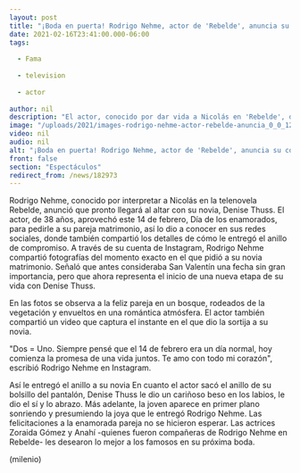 ```yaml
---
layout: post
title: "¡Boda en puerta! Rodrigo Nehme, actor de 'Rebelde', anuncia su compromiso"
date: 2021-02-16T23:41:00.000-06:00
tags:
  
  - Fama
  
  - television
  
  - actor
  
author: nil
description: "El actor, conocido por dar vida a Nicolás en 'Rebelde', dio a conocer que se comprometió y muy pronto llegará al altar. "
image: "/uploads/2021/images-rodrigo-nehme-actor-rebelde-anuncia_0_0_1200_747.jpg"
video: nil
audio: nil
alt: "¡Boda en puerta! Rodrigo Nehme, actor de 'Rebelde', anuncia su compromiso"
front: false
section: "Espectáculos"
redirect_from: /news/182973
---
```


Rodrigo Nehme, conocido por interpretar a Nicolás en la telenovela Rebelde, anunció que pronto llegará al altar con su novia, Denise Thuss. El actor, de 38 años, aprovechó este 14 de febrero, Día de los enamorados, para pedirle a su pareja matrimonio, así lo dio a conocer en sus redes sociales, donde también compartió los detalles de cómo le entregó el anillo de compromiso. A través de su cuenta de Instagram, Rodrigo Nehme compartió fotografías del momento exacto en el que pidió a su novia matrimonio. Señaló que antes consideraba San Valentín una fecha sin gran importancia, pero que ahora representa el inicio de una nueva etapa de su vida con Denise Thuss. 

En las fotos se observa a la feliz pareja en un bosque, rodeados de la vegetación y envueltos en una romántica atmósfera. El actor también compartió un video que captura el instante en el que dio la sortija a su novia.  

"Dos = Uno. Siempre pensé que el 14 de febrero era un día normal, hoy comienza la promesa de una vida juntos. Te amo con todo mi corazón", escribió Rodrigo Nehme en Instagram.  

Así le entregó el anillo a su novia En cuanto el actor sacó el anillo de su bolsillo del pantalón, Denise Thuss le dio un cariñoso beso en los labios, le dio el sí y lo abrazo. Más adelante, la joven aparece en primer plano sonriendo y presumiendo la joya que le entregó Rodrigo Nehme.  Las felicitaciones a la enamorada pareja no se hicieron esperar. Las actrices Zoraida Gómez y Anahí -quienes fueron compañeras de Rodrigo Nehme en Rebelde- les desearon lo mejor a los famosos en su próxima boda. 

(milenio)